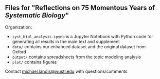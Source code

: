 
## Files for "Reflections on 75 Momentous Years of *Systematic Biology*"

Organization:
- `syst_biol_analysis.ipynb` is a Jupyter Notebook with Python code for generating all results in the main text and supplement
- `data/` contains our enhanced dataset and the original dataset from Oxford
- `output/` contains spreadsheets from the topic modeling analysis
- `plot/` contains figures

Contact michael.landis@wustl.edu with questions/comments
